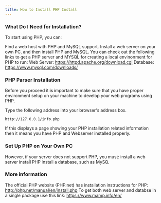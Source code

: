 ```yaml
---
title: How to Install PHP Install
---
```


### What Do I Need for Installation?
To start using PHP, you can:

Find a web host with PHP and MySQL support.
Install a web server on your own PC, and then install PHP and MySQL. 
You can check out the following links to get a PHP server and MYSQL for creating a local envinonment for PHP to run:
Web Server: https://httpd.apache.org/download.cgi
Database: https://www.mysql.com/downloads/

### PHP Parser Installation
Before you proceed it is important to make sure that you have proper environment setup on your machine to develop your web programs using PHP.

Type the following address into your browser's address box.
```shell
http://127.0.0.1/info.php
```
If this displays a page showing your PHP installation related information then it means you have PHP and Webserver installed properly.

### Set Up PHP on Your Own PC

However, if your server does not support PHP, you must:
install a web server
install PHP
install a database, such as MySQ.

### More information
The official PHP website (PHP.net) has installation instructions for PHP: http://php.net/manual/en/install.php
To get both web server and databse in a single package use this link: https://www.mamp.info/en/
